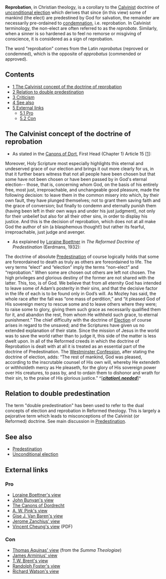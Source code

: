 **Reprobation**, in Christian theology, is a corollary to the
[Calvinist](Calvinism "Calvinism") doctrine of
[unconditional election](Unconditional_election "Unconditional election")
which derives that since (in this view) some of mankind (the elect)
are predestined by God for salvation, the remainder are necessarily
pre-ordained to [condemnation](Hell "Hell"), i.e. reprobation. In
Calvinist terminology, the non-elect are often referred to as the
*reprobate*. Similarly, when a sinner is so hardened as to feel no
remorse or misgiving of conscience, it is considered as a sign of
reprobation.

The word "reprobation" comes from the Latin *reprobatus* (reproved
or condemned), which is the opposite of *approbatus* (commended or
approved).

## Contents

-   [1 The Calvinist concept of the doctrine of reprobation](#The_Calvinist_concept_of_the_doctrine_of_reprobation)
-   [2 Relation to double predestination](#Relation_to_double_predestination)
-   [3 Criticism](#Criticism)
-   [4 See also](#See_also)
-   [5 External links](#External_links)
    -   [5.1 Pro](#Pro)
    -   [5.2 Con](#Con)


## The Calvinist concept of the doctrine of reprobation

-   As stated in the
    [Canons of Dort](Canons_of_Dort "Canons of Dort"), First Head
    (Chapter 1) Article 15 [[1]](http://www.creeds.net/dordt/mp1.htm):

Moreover, Holy Scripture most especially highlights this eternal
and undeserved grace of our election and brings it out more clearly
for us, in that it further bears witness that not all people have
been chosen but that some have not been chosen or have been passed
by in God's eternal election-- those, that is, concerning whom God,
on the basis of his entirely free, most just, irreproachable, and
unchangeable good pleasure, made the following decision: to leave
them in the common misery into which, by their own fault, they have
plunged themselves; not to grant them saving faith and the grace of
conversion; but finally to condemn and eternally punish them
(having been left in their own ways and under his just judgment),
not only for their unbelief but also for all their other sins, in
order to display his justice. And this is the decision of
reprobation, which does not at all make God the author of sin (a
blasphemous thought!) but rather its fearful, irreproachable, just
judge and avenger.
-   As explained by
    [Loraine Boettner](Loraine_Boettner "Loraine Boettner") in
    *The Reformed Doctrine of Predestination* (Eerdmans, 1932):

The doctrine of absolute
[Predestination](Predestination "Predestination") of course
logically holds that some are foreordained to death as truly as
others are foreordained to life. The very terms “elect” and
“election” imply the terms “non-elect” and “reprobation.” When some
are chosen out others are left not chosen. The high privileges and
glorious destiny of the former are not shared with the latter.
This, too, is of God. We believe that from all eternity God has
intended to leave some of Adam’s posterity in their sins, and that
the decisive factor in the life of each is to be found only in
God’s will. As Mozley has said, the whole race after the fall was
“one mass of perdition,” and “it pleased God of His sovereign mercy
to rescue some and to leave others where they were; to raise some
to glory, giving them such grace as necessarily qualified them for
it, and abandon the rest, from whom He withheld such grace, to
eternal punishment.”
The chief difficulty with the doctrine of
[Election](Unconditional_election "Unconditional election") of
course arises in regard to the unsaved; and the Scriptures have
given us no extended explanation of their state. Since the mission
of Jesus in the world was to save the world rather than to judge
it, this side of the matter is less dwelt upon.
In all of the Reformed creeds in which the doctrine of Reprobation
is dealt with at all it is treated as an essential part of the
doctrine of Predestination. The
[Westminster Confession](Westminster_Confession "Westminster Confession"),
after stating the doctrine of election, adds: “The rest of mankind,
God was pleased, according to the inscrutable counsel of His own
will, whereby He extendeth or withholdeth mercy as He pleaseth, for
the glory of His sovereign power over His creatures, to pass by,
and to ordain them to dishonor and wrath for their sin, to the
praise of His glorious justice.”
^[***[citation\ needed](http://www.theopedia.com/Theopedia:Writing_guide#Reference_your_work\ "Theopedia:Writing\ guide")***]^
## Relation to double predestination

The term "double predestination" has been used to refer to the dual
concepts of election and reprobation in Reformed theology. This is
largely a pejorative term which leads to misconceptions of the
Calvinist (or Reformed) doctrine. See main discussion in
[Predestination](Predestination "Predestination").

## See also

-   [Predestination](Predestination "Predestination")
-   [Unconditional election](Unconditional_election "Unconditional election")

## External links

### Pro

-   [Loraine Boettner's view](http://www.the-highway.com/election3_Boettner.html)
-   [John Bunyan's view](http://www.reformedreader.org/rbb/bunyan/reprobation/toc.htm)
-   [The Canons of Dordrecht](http://www.creeds.net/dordt/mp1.htm)
-   [A. W. Pink's view](http://www.apuritansmind.com/Arminianism/AWPink%20Reprobation.htm)
-   [Gise J. Van Baren's view](http://www.prca.org/pamphlets/pamphlet_44.html)
-   [Jerome Zanchius' view](http://www.mbrem.com/calvinism/rprobate.htm)
-   [Vincent Cheung's view](http://www.rmiweb.org/books/authorsin.pdf)
    (PDF)

### Con

-   [Thomas Aquinas' view](http://www.catholicprimer.org/summa/FP/FP024.html)
    (from the *Summa Theologiae*)
-   [James Arminius' view](http://www.godrules.net/library/arminius/arminius168.htm)
-   [T.W. Brent's view](http://biblicaltheology.webhostme.com/election_and_reprobation.htm)
-   [Randolph Foster's view](http://www.gospeltruth.net/foster_on_cal/otc_3.htm)
-   [Richard Watson's view](http://www.imarc.cc/apolg/history7.html)
